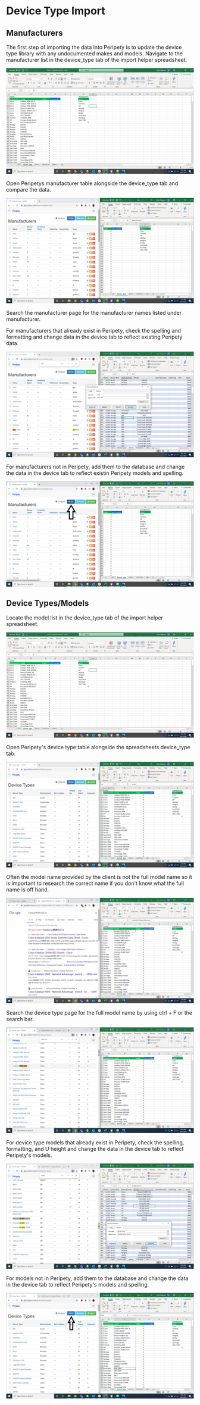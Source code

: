 # Device Type Import

## Manufacturers

The first step of importing the data into Peripety is to update the device type library with any undocumented makes and models. Navigate to the manufacturer list in the device_type tab of the import helper spreadsheet.

![Manufacturer List](../img/import/manufacturer_list.png)

Open Peripetys manufacturer table alongside the device_type tab and compare the data.

![Manufacturer Split Screen](../img/import/manufacturer_split_screen.png)

Search the manufacturer page for the manufacturer names listed under manufacturer.

For manufacturers that already exist in Peripety, check the spelling and formatting and change data in the device tab to reflect existing Peripety data.

![Manufacturer Find and Replace](../img/import/manufacturer_find_replace.png)

For manufacturers not in Peripety, add them to the database and change the data in the device tab to reflect existin Peripety models and spelling.

![Manufacturer Add](../img/import/manufacturer_add.png)

## Device Types/Models

Locate the model list in the device_type tab of the import helper spreadsheet.

![Model List](../img/import/manufacturer_list.png)

Open Peripety's device type table alongside the spreadsheets device_type tab.

![Model Split Screen](../img/import/model_split_screen.png)

Often the model name provided by the client is not the full model name so it is important to research the correct name if you don't know what the full name is off hand.

![Check Model Name](../img/import/check_model_name.png)

Search the device type page for the full model name by using ctrl + F or the search bar.

![Model Search](../img/import/model_search.png)

For device type models that already exist in Peripety, check the spelling, formatting, and U height and change the data in the device tab to reflect Peripety's models.

![Model Find and Replace](../img/import/model_find_replace.png)

For models not in Peripety, add them to the database and change the data in the device tab to reflect Peripety's models and spelling.

![Model Add](../img/import/model_add.png)

